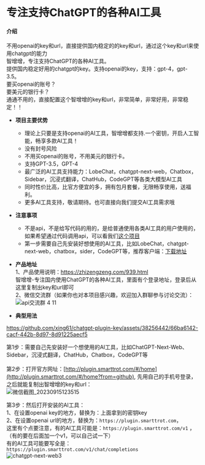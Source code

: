 # 专注支持ChatGPT的各种AI工具

#### 介绍
不用openai的key和url，直接提供国内稳定的的key和url，通过这个key和url来使用chatgpt的能力<br>
智增增，专注支持ChatGPT的各种AI工具。<br>
提供国内稳定好用的chatgpt的key。支持openai的key，支持：gpt-4，gpt-3.5。<br>
要买openai的账号？   <br>
要美元的银行卡？<br>
通通不用的，直接配置这个智增增的key和url，非常简单，非常好用，非常稳定！！<br>

- **项目主要优势**  
  * 理论上只要是支持openai的AI工具，智增增都支持.一个密钥，开启人工智能，畅享多款AI工具！
  * 没有封号风险
  * 不用买openai的账号，不用美元的银行卡。  
  * 支持GPT-3.5，GPT-4    
  * 最广泛的AI工具支持能力：LobeChat，chatgpt-next-web，Chatbox，Sidebar，沉浸式翻译，ChatHub，CodeGPT等各类大模型AI工具
  * 同时性价比高，比官方便宜的多，拥有包月套餐，无限畅享使用，送福利。  
  * 更多AI工具支持，敬请期待。也可直接向我们提交AI工具需求哦  

- **注意事项**  
  * 不是api，不是给写代码的用的，是给普通使用各类AI工具的用户使用的，如果希望通过代码调用api，可以看我们[这个项目](https://github.com/xing61/xiaoyi-robot)
  * 第一步需要自己先安装好想使用的AI工具，比如LobeChat，chatgpt-next-web，chatbox，sider，CodeGPT等，推荐客户端：[下载地址](https://gitee.com/smarttrot/zzz-files/tree/master/chat-next-web)
   
- **产品地址**   
1、产品使用说明：https://zhizengzeng.com/939.html  <br>
智增增-专注国内使用ChatGPT的各种AI工具，里面有个登录地址，登录后从这里复制出key和url即可 <br>
2、微信交流群（如果你也对本项目感兴趣，欢迎加入群聊参与讨论交流）：<br>
![api交流群 4 11](https://github.com/xing61/chatgpt-plugin-key/assets/38256442/fc6e0fb2-e555-47de-b896-c847e929ba71)


 
- **典型用法**

https://github.com/xing61/chatgpt-plugin-key/assets/38256442/66ba6142-cacf-442b-8d97-8d91225aecf5

第1步：需要自己先安装好一个想使用的AI工具，比如ChatGPT-Next-Web、Sidebar，沉浸式翻译，ChatHub，Chatbox，CodeGPT等 <br><br>
第2步：打开官方网址：[http://plugin.smarttrot.com/#/home](http://plugin.smarttrot.com/#/home?from=github), 先用自己的手机号登录，之后就能复制出智增增的key和url：     <br>
![微信截图_20230915123515](https://github.com/xing61/chatgpt-plugin-key/assets/38256442/62bbbe95-ed52-42e8-afbd-9bc5965fad3f)    

第3步：然后打开安装的AI工具：<br>
1、在设置openai key的地方，替换为：上面拿到的密钥key <br>
2、在设置openai url的地方，替换为：`https://plugin.smarttrot.com`，<br>
这里有个点要注意，有的AI工具可能是：`https://plugin.smarttrot.com/v1` ，（有的要在后面加一个v1，可以自己试一下）<br>
有的AI工具可能要写全是：`https://plugin.smarttrot.com/v1/chat/completions` <br>
![chatgpt-next-web3](https://github.com/xing61/chatgpt-plugin-key/assets/38256442/d4cf379a-cbb6-4cfa-b460-cee62ff71ab5)


